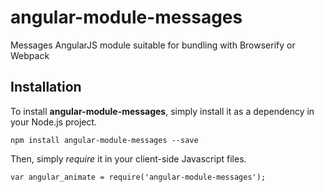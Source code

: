 angular-module-messages
=======================

Messages AngularJS module suitable for bundling with Browserify or Webpack

Installation
------------

To install **angular-module-messages**, simply install it as a dependency in your Node.js project.

    npm install angular-module-messages --save

Then, simply *require* it in your client-side Javascript files.

    var angular_animate = require('angular-module-messages');


